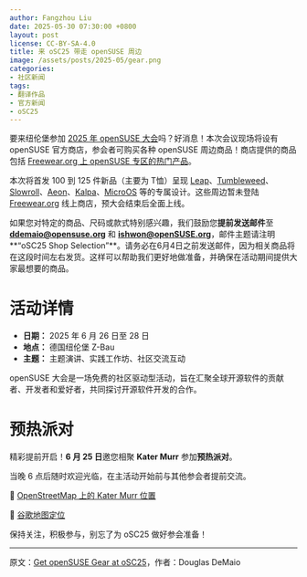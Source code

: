 ```yaml
---
author: Fangzhou Liu
date: 2025-05-30 07:30:00 +0800
layout: post
license: CC-BY-SA-4.0
title: 来 oSC25 带走 openSUSE 周边
image: /assets/posts/2025-05/gear.png
categories:
- 社区新闻
tags:
- 翻译作品
- 官方新闻
- oSC25
---
```


要来纽伦堡参加 [2025 年 openSUSE 大会](https://events.opensuse.org/)吗？好消息！本次会议现场将设有 openSUSE 官方商店，参会者可购买各种 openSUSE 周边商品！商店提供的商品包括 [Freewear.org 上 openSUSE 专区的热门产品](https://www.freewear.org/openSUSE)。

本次将首发 100 到 125 件新品（主要为 T恤）呈现 [Leap](https://get.opensuse.org/zh_CN/leap/15.6/)、[Tumbleweed](https://get.opensuse.org/zh_CN/tumbleweed/)、[Slowroll](https://en.opensuse.org/Portal:Slowroll)、[Aeon](https://aeondesktop.github.io/)、[Kalpa](https://kalpadesktop.org/)、[MicroOS](https://get.opensuse.org/zh_CN/microos/) 等的专属设计。这些周边暂未登陆 [Freewear.org](https://www.freewear.org/openSUSE) 线上商店，预大会结束后全面上线。

如果您对特定的商品、尺码或款式特别感兴趣，我们鼓励您**提前发送邮件**至 **ddemaio@opensuse.org** 和 **ishwon@openSUSE.org**，邮件主题请注明**“oSC25 Shop Selection”**。请务必在6月4日之前发送邮件，因为相关商品将在这段时间左右发货。这样可以帮助我们更好地做准备，并确保在活动期间提供大家最想要的商品。

# 活动详情
- **日期：** 2025 年 6 月 26 日至 28 日
- **地点：** 德国纽伦堡 Z-Bau
- **主题：** 主题演讲、实践工作坊、社区交流互动

openSUSE 大会是一场免费的社区驱动型活动，旨在汇聚全球开源软件的贡献者、开发者和爱好者，共同探讨开源软件开发的合作。

# 预热派对
精彩提前开启！**6 月 25 日**邀您相聚 **Kater Murr** 参加**预热派对**。

当晚 6 点后随时欢迎光临，在主活动开始前与其他参会者提前交流。

📍 [OpenStreetMap 上的 Kater Murr 位置](https://www.openstreetmap.org/node/3184642816#map=19/49.449588/11.080627)

📍 [谷歌地图定位](https://www.google.com/maps/place/Kater+Murr/@49.4495813,11.0780446,17z/data=!3m1!4b1!4m6!3m5!1s0x479f57a6eaed0747:0xc22851dbdbe9e7ec!8m2!3d49.4495813!4d11.0806195!16s%2Fg%2F11b6x54lzt?entry=tts&g_ep=EgoyMDI0MDYxNS4xKgBIAVAD)

保持关注，积极参与，别忘了为 oSC25 做好参会准备！

---

原文：[Get openSUSE Gear at oSC25](https://news.opensuse.org/2025/05/06/get-gear-at-osc/)，作者：Douglas DeMaio